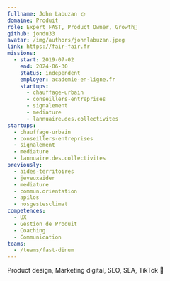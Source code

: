```yaml
---
fullname: John Labuzan 🌞
domaine: Produit
role: Expert FAST, Product Owner, Growth🎯
github: jondu33
avatar: /img/authors/johnlabuzan.jpeg
link: https://fair-fair.fr
missions:
  - start: 2019-07-02
    end: 2024-06-30
    status: independent
    employer: academie-en-ligne.fr
    startups:
      - chauffage-urbain
      - conseillers-entreprises
      - signalement
      - mediature
      - lannuaire.des.collectivites
startups:
  - chauffage-urbain
  - conseillers-entreprises
  - signalement
  - mediature
  - lannuaire.des.collectivites
previously:
  - aides-territoires
  - jeveuxaider
  - mediature
  - commun.orientation
  - apilos
  - nosgestesclimat
competences:
  - UX
  - Gestion de Produit
  - Coaching
  - Communication
teams:
  - /teams/fast-dinum
---
```

Product design, Marketing digital, SEO, SEA, TikTok 🤘